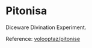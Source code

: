 # Pitonisa

Diceware Divination Experiment.

Reference: [volooptaz/pitonise](https://github.com/volooptaz/pitonise)